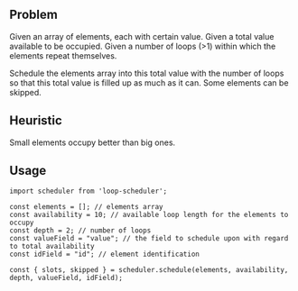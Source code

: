 ## Problem

Given an array of elements, each with certain value.
Given a total value available to be occupied.
Given a number of loops (>1) within which the elements repeat themselves.

Schedule the elements array into this total value with the number of loops so that this total value is filled up as much as it can. Some elements can be skipped.

## Heuristic

Small elements occupy better than big ones.

## Usage

    import scheduler from 'loop-scheduler';

    const elements = []; // elements array
    const availability = 10; // available loop length for the elements to occupy
    const depth = 2; // number of loops
    const valueField = "value"; // the field to schedule upon with regard to total availability
    const idField = "id"; // element identification

    const { slots, skipped } = scheduler.schedule(elements, availability, depth, valueField, idField);

